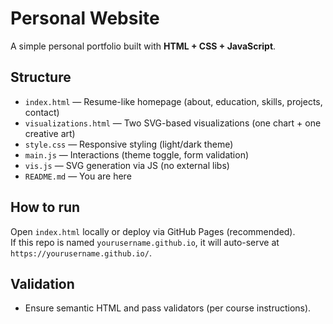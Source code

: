 # Personal Website

A simple personal portfolio built with **HTML + CSS + JavaScript**.

## Structure
- `index.html` — Resume-like homepage (about, education, skills, projects, contact)
- `visualizations.html` — Two SVG-based visualizations (one chart + one creative art)
- `style.css` — Responsive styling (light/dark theme)
- `main.js` — Interactions (theme toggle, form validation)
- `vis.js` — SVG generation via JS (no external libs)
- `README.md` — You are here

## How to run
Open `index.html` locally or deploy via GitHub Pages (recommended).  
If this repo is named `yourusername.github.io`, it will auto-serve at `https://yourusername.github.io/`.

## Validation
- Ensure semantic HTML and pass validators (per course instructions).
